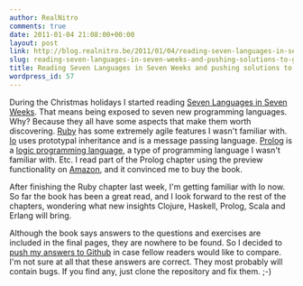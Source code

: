 ```yaml
---
author: RealNitro
comments: true
date: 2011-01-04 21:08:00+00:00
layout: post
link: http://blog.realnitro.be/2011/01/04/reading-seven-languages-in-seven-weeks-and-pushing-solutions-to-github/
slug: reading-seven-languages-in-seven-weeks-and-pushing-solutions-to-github
title: Reading Seven Languages in Seven Weeks and pushing solutions to GitHub
wordpress_id: 57
---
```


During the Christmas holidays I started reading [Seven Languages in Seven Weeks](http://pragprog.com/titles/btlang/seven-languages-in-seven-weeks). That means being exposed to seven new programming languages. Why? Because they all have some aspects that make them worth discovering. [Ruby](http://www.ruby-lang.org/) has some extremely agile features I wasn't familiar with. [Io](http://www.iolanguage.com/) uses prototypal inheritance and is a message passing language. [Prolog](http://en.wikipedia.org/wiki/Prolog) is a [logic programming language](http://en.wikipedia.org/wiki/Logic_programming), a type of programming language I wasn't familiar with. Etc. I read part of the Prolog chapter using the preview functionality on [Amazon](http://www.amazon.com/Seven-Languages-Weeks-Programming-Programmers/dp/193435659X/), and it convinced me to buy the book.

After finishing the Ruby chapter last week, I'm getting familiar with Io now. So far the book has been a great read, and I look forward to the rest of the chapters, wondering what new insights Clojure, Haskell, Prolog, Scala and Erlang will bring.

Although the book says answers to the questions and exercises are included in the final pages, they are nowhere to be found. So I decided to [push my answers to Github](https://github.com/RealNitro/Seven-Languages-in-Seven-Weeks–Solutions) in case fellow readers would like to compare. I'm not sure at all that these answers are correct. They most probably will contain bugs. If you find any, just clone the repository and fix them. ;-)